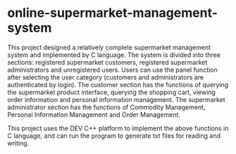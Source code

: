 # online-supermarket-management-system
This project designed a relatively complete supermarket management system and implemented by C language. The system is divided into three sections: registered supermarket customers, registered supermarket administrators and unregistered users. Users can use the panel function after selecting the user category (customers and administrators are authenticated by login). The customer section has the functions of querying the supermarket product interface, querying the shopping cart, viewing order information and personal information management. The supermarket administrator section has the functions of Commodity Management, Personal Information Management and Order Management. 

This project uses the DEV C++ platform to implement the above functions in C language, and can run the program to generate txt files for reading and writing.
